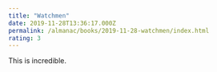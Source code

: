 ```yaml
---
title: "Watchmen"
date: 2019-11-28T13:36:17.000Z
permalink: /almanac/books/2019-11-28-watchmen/index.html
rating: 3
---
```


This is incredible.
